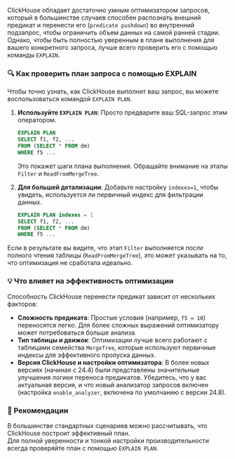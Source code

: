 ClickHouse обладает достаточно умным оптимизатором запросов, который в большинстве случаев способен распознать внешний предикат и перенести его (`predicate pushdown`) во внутренний подзапрос, чтобы ограничить объем данных на самой ранней стадии.    
Однако, чтобы быть полностью уверенным в плане выполнения для вашего конкретного запроса, лучше всего проверить его с помощью команды `EXPLAIN`.

### 🔍 Как проверить план запроса с помощью EXPLAIN

Чтобы точно узнать, как ClickHouse выполнит ваш запрос, вы можете воспользоваться командой `EXPLAIN PLAN`.

1.  **Используйте `EXPLAIN PLAN`**:
    Просто предварите ваш SQL-запрос этим оператором.
    ```sql
    EXPLAIN PLAN
    SELECT f1, f2, ...
    FROM (SELECT * FROM dm)
    WHERE f5 ...
    ```
    Это покажет шаги плана выполнения. Обращайте внимание на этапы `Filter` и `ReadFromMergeTree`.

2.  **Для большей детализации**:
    Добавьте настройку `indexes=1`, чтобы увидеть, используется ли первичный индекс для фильтрации данных.
    ```sql
    EXPLAIN PLAN indexes = 1
    SELECT f1, f2, ...
    FROM (SELECT * FROM dm)
    WHERE f5 ...
    ```

Если в результате вы видите, что этап `Filter` выполняется *после* полного чтения таблицы (`ReadFromMergeTree`), это может указывать на то, что оптимизация не сработала идеально.

### 💡 Что влияет на эффективность оптимизации

Способность ClickHouse перенести предикат зависит от нескольких факторов:

-   **Сложность предиката**: Простые условия (например, `f5 = 10`) переносятся легко. Для более сложных выражений оптимизатору может потребоваться больше анализа.
-   **Тип таблицы и движок**: Оптимизации лучше всего работают с таблицами семейства `MergeTree`, которые используют первичные индексы для эффективного пропуска данных.
-   **Версия ClickHouse и настройки оптимизатора**: В более новых версиях (начиная с 24.4) были представлены значительные улучшения логики переноса предикатов. Убедитесь, что у вас актуальная версия, и что новый анализатор запросов включен (настройка `enable_analyzer`, включена по умолчанию с версии 24.8).

### 💎 Рекомендации

В большинстве стандартных сценариев можно рассчитывать, что ClickHouse построит эффективный план.   
Для полной уверенности и тонкой настройки производительности всегда проверяйте план с помощью `EXPLAIN PLAN`.
